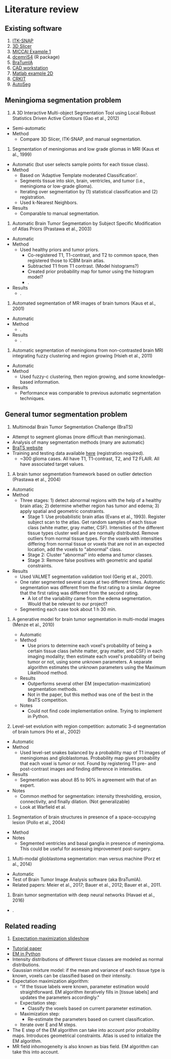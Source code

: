 # Literature review


## Existing software

1. [ITK-SNAP]()
1. [3D Slicer]()
1. [MICCAI Example 1](https://github.com/naldeborgh7575/brain_segmentation)
1. [dcemriS4](https://github.com/bjw34032/dcemriS4) (R package)
1. [BraTumIA](http://www.istb.unibe.ch/research/medical_image_analysis/software/index_eng.html)
1. [CAD workstation](http://ieeexplore.ieee.org/xpls/icp.jsp?arnumber=7208489)
1. [Matlab example 2D](https://github.com/Deepak1194/Brain-tumor-Segmentation)
1. [CRKIT](http://crl.med.harvard.edu/software/CRKIT/index.php)
1. [AutoSeg](https://www.nitrc.org/projects/autoseg/)



## Meningioma segmentation problem

1. A 3D Interactive Multi-object Segmentation Tool using Local Robust Statistics Driven Active Contours (Gao et al., 2012)
  - Semi-automatic
  - Method
    - Compare 3D Slicer, ITK-SNAP, and manual segmentation.

1. Segmentation of meningiomas and low grade gliomas in MRI (Kaus et al., 1999)
  - Automatic (but user selects sample points for each tissue class).
  - Method
    - Based on 'Adaptive Template moderated Classification'.
    - Segments tissue into skin, brain, ventricles, and tumor (i.e., meningioma or low-grade glioma).
    - Iterating over segmentation by (1) statistical classification and (2) registration.
    - Used k-Nearest Neighbors.
  - Results
    - Comparable to manual segmentation.


1. Automatic Brain Tumor Segmentation by Subject Specific Modification of Atlas Priors (Prastawa et al., 2003)
  - Automatic
  - Method
    - Used healthy priors and tumor priors.
      - Co-registered T1, T1-contrast, and T2 to common space, then registered those to ICBM brain atlas.
      - Subtracted T1 from T1 contrast. (Model histograms?)
      - Created prior probability map for tumor using the histogram model?
      - .
  - Results
    - .


1. Automated segmentation of MR images of brain tumors (Kaus et al., 2001)
  - Automatic
  - Method
    - .
  - Results
    - .


1. Automatic segmentation of meningioma from non-contrasted brain MRI integrating fuzzy clustering and region growing (Hsieh et al., 2011)
  - Automatic
  - Method
    - Used fuzzy-c clustering, then region growing, and some knowledge-based information.
  - Results
    - Performance was comparable to previous automatic segmentation techniques.



## General tumor segmentation problem

1. Multimodal Brain Tumor Segmentation Challenge (BraTS)
  - Attempt to segment gliomas (more difficult than meningiomas).
  - Analysis of many segmentation methods (many are automatic)
  - [BraTS website](http://braintumorsegmentation.org/)
  - Training and testing data available [here](https://www.smir.ch/BRATS/Start2015) (registration required).
    - ~300 glioma cases. All have T1, T1-contrast, T2, and T2 FLAIR. All have associated target values.


1. A brain tumor segmentation framework based on outlier detection (Prastawa et al., 2004)
  - Automatic
  - Method
    - Three stages: 1) detect abnormal regions with the help of a healthy brain atlas; 2) determine whether region has tumor and edema; 3) apply spatial and geometric constraints.
      - Stage 1: Use probabilistic brain atlas (Evans et al., 1993). Register subject scan to the atlas. Get random samples of each tissue class (white matter, gray matter, CSF). Intensities of the different tissue types cluster well and are normally distributed. Remove outliers from normal tissue types. For the voxels with intensities differing from normal tissue or voxels that are not in an expected location, add the voxels to "abnormal" class.
      - Stage 2: Cluster "abnormal" into edema and tumor classes.
      - Stage 3: Remove false positives with geometric and spatial constraints.
  - Results
    - Used VALMET segmentation validation tool (Gerig et al., 2001).
    - One rater segmented several scans at two different times. Automatic segmentation was different from the first rating to a similar degree that the first rating was different from the second rating.
      - A lot of the variability came from the edema segmentation. Would that be relevant to our project?
    - Segmenting each case took about 1 h 30 min.


1. A generative model for brain tumor segmentation in multi-modal images (Menze et al., 2010)
    - Automatic
    - Method
      - Use priors to determine each voxel's probability of being a certain tissue class (white matter, gray matter, and CSF) in each imaging modality; then estimate each voxel's probability of being tumor or not, using some unknown parameters. A separate algorithm estimates the unknown parameters using the Maximum Likelihood method.
    - Results
      - Outperforms several other EM (expectation-maximization) segmentation methods.
      - Not in the paper, but this method was one of the best in the BraTS competition.
    - Notes
      - Could not find code implementation online. Trying to implement in Python.


1. Level-set evolution with region competition: automatic 3-d segmentation of brain tumors (Ho et al., 2002)
  - Automatic
  - Method
    - Used level-set snakes balanced by a probability map of T1 images of meningiomas and glioblastomas. Probability map gives probability that each voxel is tumor or not. Found by registering T1 pre- and post-contrast images and finding difference in intensities.
  - Results
    - Segmentation was about 85 to 90% in agreement with that of an expert.
  - Notes
    - Common method for segmentation: intensity thresholding, erosion, connectivity, and finally dilation. (Not generalizable)
    - Look at Warfield et al.


1. Segmentation of brain structures in presence of a space-occupying lesion (Pollo et al., 2004)
  - Method
  - Notes
     - Segmented ventricles and basal ganglia in presence of meningioma. This could be useful for assessing improvement post-surgery.


1. Multi-modal glioblastoma segmentation: man versus machine (Porz et al., 2014)
  - Automatic
  - Test of Brain Tumor Image Analysis software (aka BraTumIA).
  - Related papers: Meier et al., 2017; Bauer et al., 2012; Bauer et al., 2011.


1. Brain tumor segmentation with deep neural networks (Havaei et al., 2016)
  - .


## Related reading

1. [Expectation maximization slideshow](http://nmr.mgh.harvard.edu/~koen/Miccai2003Tutorial_VanLeemput.pdf)
  - [Tutorial paper](http://www.cs.huji.ac.il/~yweiss/emTutorial.pdf)
  - [EM in Python](https://people.duke.edu/~ccc14/sta-663/EMAlgorithm.html)
  - Intensity distributions of different tissue classes are modeled as normal distributions.
  - Gaussian mixture model: if the mean and variance of each tissue type is known, voxels can be classified based on their intensity.
  - Expectation maximization algorithm:
    - "If the tissue labels were known, parameter estimation would straightforward. EM algorithm iteratively fills in [tissue labels] and updates the parameters accordingly."
    - Expectation step:
      - Classify the voxels based on current parameter estimation.
    - Maximization step:
      - Re-estimate the parameters based on current classification.
    - Iterate over E and M steps.
  - The E step of the EM algorithm can take into account prior probability maps. Introduces geometrical constraints. Atlas is used to initialize the EM algorithm.
  - MR field inhomogeneity is also known as bias field. EM algorithm can take this into account.
